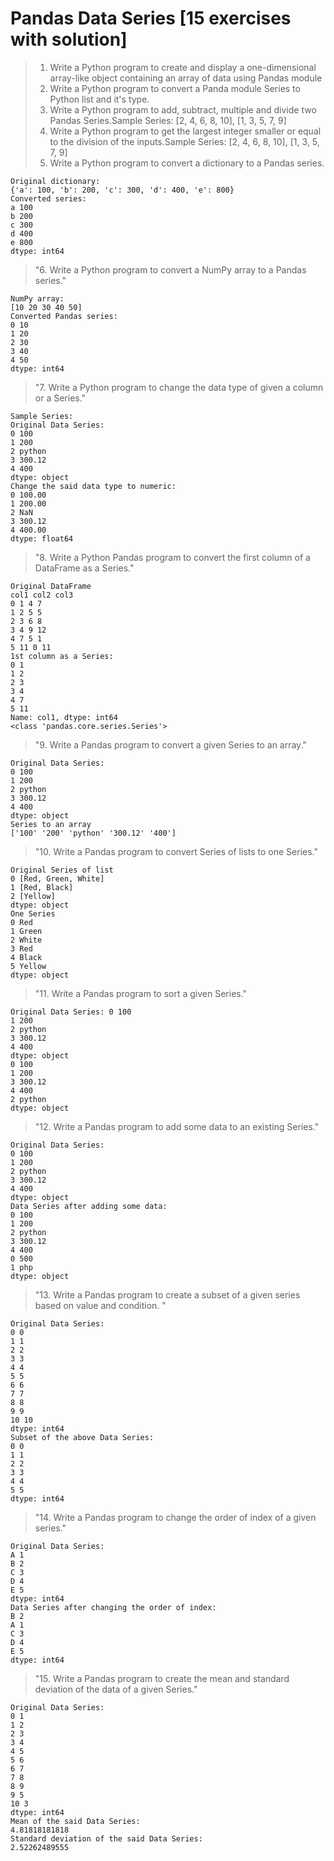 # Pandas Data Series [15 exercises with solution]
> 1. Write a Python program to create and display a one-dimensional array-like object containing an array of data using Pandas module
> 2. Write a Python program to convert a Panda module Series to Python list and it's type.
> 3. Write a Python program to add, subtract, multiple and divide two Pandas Series.Sample Series: [2, 4, 6, 8, 10], [1, 3, 5, 7, 9]
> 4. Write a Python program to get the largest integer smaller or equal to the division of the inputs.Sample Series: [2, 4, 6, 8, 10], [1, 3, 5, 7, 9]
> 5. Write a Python program to convert a dictionary to a Pandas series.
```Sample Series:
Original dictionary:
{'a': 100, 'b': 200, 'c': 300, 'd': 400, 'e': 800}
Converted series:
a 100
b 200
c 300
d 400
e 800
dtype: int64
```

> "6. Write a Python program to convert a NumPy array to a Pandas series."
```Sample Series:
NumPy array:
[10 20 30 40 50]
Converted Pandas series:
0 10
1 20
2 30
3 40
4 50
dtype: int64
``` 
> "7. Write a Python program to change the data type of given a column or a Series."
```
Sample Series:
Original Data Series:
0 100
1 200
2 python
3 300.12
4 400
dtype: object
Change the said data type to numeric:
0 100.00
1 200.00
2 NaN
3 300.12
4 400.00
dtype: float64
```
> "8. Write a Python Pandas program to convert the first column of a DataFrame as a Series."
```Sample Output:
Original DataFrame
col1 col2 col3
0 1 4 7
1 2 5 5
2 3 6 8
3 4 9 12
4 7 5 1
5 11 0 11
1st column as a Series:
0 1
1 2
2 3
3 4
4 7
5 11
Name: col1, dtype: int64
<class 'pandas.core.series.Series'>
```
> "9. Write a Pandas program to convert a given Series to an array."

```Sample Output:
Original Data Series:
0 100
1 200
2 python
3 300.12
4 400
dtype: object
Series to an array
['100' '200' 'python' '300.12' '400']
```
> "10. Write a Pandas program to convert Series of lists to one Series."
```Sample Output:
Original Series of list
0 [Red, Green, White]
1 [Red, Black]
2 [Yellow]
dtype: object
One Series
0 Red
1 Green
2 White
3 Red
4 Black
5 Yellow
dtype: object
```

> "11. Write a Pandas program to sort a given Series."
```Sample Output:
Original Data Series: 0 100
1 200
2 python
3 300.12
4 400
dtype: object
0 100
1 200
3 300.12
4 400
2 python
dtype: object
```

> "12. Write a Pandas program to add some data to an existing Series."
```Sample Output:
Original Data Series:
0 100
1 200
2 python
3 300.12
4 400
dtype: object
Data Series after adding some data:
0 100
1 200
2 python
3 300.12
4 400
0 500
1 php
dtype: object
```

> "13. Write a Pandas program to create a subset of a given series based on value and condition. "
```Sample Output:
Original Data Series:
0 0
1 1
2 2
3 3
4 4
5 5
6 6
7 7
8 8
9 9
10 10
dtype: int64
Subset of the above Data Series:
0 0
1 1
2 2
3 3
4 4
5 5
dtype: int64
```

> "14. Write a Pandas program to change the order of index of a given series."
```Sample Output:
Original Data Series:
A 1
B 2
C 3
D 4
E 5
dtype: int64
Data Series after changing the order of index:
B 2
A 1
C 3
D 4
E 5
dtype: int64
```

> "15. Write a Pandas program to create the mean and standard deviation of the data of a given Series."
```Sample Output:
Original Data Series:
0 1
1 2
2 3
3 4
4 5
5 6
6 7
7 8
8 9
9 5
10 3
dtype: int64
Mean of the said Data Series:
4.81818181818
Standard deviation of the said Data Series:
2.52262489555
```
